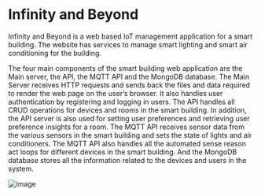 # Infinity and Beyond
Infinity and Beyond is a web based IoT management application for a smart building. The website has services to manage smart lighting and smart air conditioning for the building. 

The four main components of the smart building web application are the Main server, the API, the MQTT API and the MongoDB database. The Main Server receives HTTP requests and sends back the files and data required to render the web page on the user’s browser. It also handles user authentication by registering and logging in users. The API handles all CRUD operations for devices and rooms in the smart building. In addition, the API server is also used for setting user preferences and retrieving user preference insights for a room. The MQTT API receives sensor data from the various sensors in the smart building and sets the state of lights and air conditioners. The MQTT API also handles all the automated sense reason act loops for different devices in the smart building. And the MongoDB database stores all the information related to the devices and users in the system.

![image](https://user-images.githubusercontent.com/87380954/190855491-a1b10200-6326-40e8-963e-020f4fa0d115.png)
